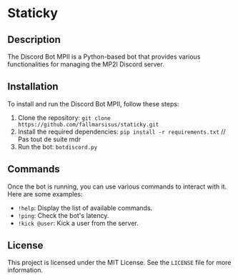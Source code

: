 # Staticky 

## Description

The Discord Bot MPII is a Python-based bot that provides various functionalities for managing the MP2I Discord server.

## Installation

To install and run the Discord Bot MPII, follow these steps:

1. Clone the repository: `git clone https://github.com/fallmarsisus/staticky.git`
2. Install the required dependencies: `pip install -r requirements.txt` // Pas tout de suite mdr
3. Run the bot: `botdiscord.py`

## Commands

Once the bot is running, you can use various commands to interact with it. Here are some examples:

- `!help`: Display the list of available commands.
- `!ping`: Check the bot's latency.
- `!kick @user`: Kick a user from the server.


## License

This project is licensed under the MIT License. See the `LICENSE` file for more information.
